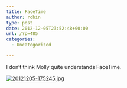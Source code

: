 ```yaml
---
title: FaceTime
author: robin
type: post
date: 2012-12-05T23:52:48+00:00
url: /?p=485
categories:
  - Uncategorized

---
```

I don&#8217;t think Molly quite understands FaceTime. 

[<img src="http://robinandmike.com/wp-content/uploads/2012/12/20121205-175245.jpg" alt="20121205-175245.jpg" class="alignnone size-full" />][1]

 [1]: http://robinandmike.com/wp-content/uploads/2012/12/20121205-175245.jpg